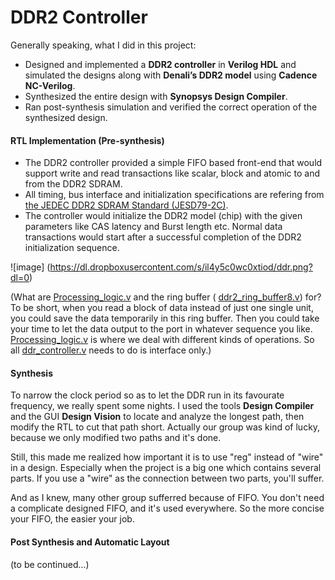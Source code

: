 # DDR2 Controller
Generally speaking, what I did in this project:
- Designed and implemented a <b>DDR2 controller</b> in <b>Verilog HDL</b> and simulated the designs along with <b>Denali’s DDR2 model</b> using <b>Cadence NC-Verilog</b>. 
- Synthesized the entire design with <b>Synopsys Design Compiler</b>. 
- Ran post-synthesis simulation and verified the correct operation of the synthesized design.

#### RTL Implementation (Pre-synthesis)
- The DDR2 controller provided a simple FIFO based front-end that would support write and read transactions like scalar, block and atomic to and from the DDR2 SDRAM.
- All timing, bus interface and initialization specifications are refering from [the JEDEC DDR2 SDRAM Standard (JESD79-2C)](http://www.micron.com/~/media/documents/products/data-sheet/dram/ddr2/512mbddr2.pdf).
- The controller would initialize the DDR2 model (chip) with the given parameters like CAS latency and Burst length etc. Normal data transactions would start after a successful completion of the DDR2 initialization sequence.

![image] (https://dl.dropboxusercontent.com/s/il4y5c0wc0xtiod/ddr.png?dl=0) <br />


(What are [Processing_logic.v]() and the ring buffer ( [ddr2_ring_buffer8.v]()) for?<br />
To be short, when you read a block of data instead of just one single unit, you could save the data temporarily in this ring buffer. Then you could take your time to let the data output to the port in whatever sequence you like.<br /> [Processing_logic.v]() is where we deal with different kinds of operations. So all [ddr_controller.v]() needs to do is interface only.)

#### Synthesis
To narrow the clock period so as to let the DDR run in its favourate frequency, we really spent some nights. 
I used the tools <b>Design Compiler</b> and the GUI <b>Design Vision</b> to locate and analyze the longest path, then modify the RTL to cut that path short. Actually our group was kind of lucky, because we only modified two paths and it's done.  <br />

Still, this made me realized how important it is to use "reg" instead of "wire" in a design. Especially when the project is a big one which contains several parts. If you use a "wire" as the connection between two parts, you'll suffer.

And as I knew, many other group sufferred because of FIFO. You don't need a complicate designed FIFO, and it's used everywhere. So the more concise your FIFO, the easier your job.

#### Post Synthesis and Automatic Layout

(to be continued...)
